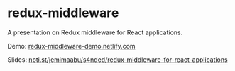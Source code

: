 # redux-middleware

A presentation on Redux middleware for React applications.

Demo: [redux-middleware-demo.netlify.com](https://redux-middleware-demo.netlify.com)

Slides: [noti.st/jemimaabu/s4nded/redux-middleware-for-react-applications](https://noti.st/jemimaabu/s4nded/redux-middleware-for-react-applications)
